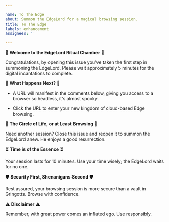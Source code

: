 ```yaml
---

name: To The Edge
about: Summon the EdgeLord for a magical browsing session.
title: To The Edge
labels: enhancement
assignees: ''

---
```


🎩 **Welcome to the EdgeLord Ritual Chamber** 🎩

Congratulations, by opening this issue you've taken the first step in summoning the EdgeLord. Please wait approximately 5 minutes for the digital incantations to complete.

🔮 **What Happens Next?** 🔮

- A URL will manifest in the comments below, giving you access to a browser so headless, it's almost spooky.
  
- Click the URL to enter your new kingdom of cloud-based Edge browsing.

🔄 **The Circle of Life, or at Least Browsing** 🔄

Need another session? Close this issue and reopen it to summon the EdgeLord anew. He enjoys a good resurrection.

⏳ **Time is of the Essence** ⏳

Your session lasts for 10 minutes. Use your time wisely; the EdgeLord waits for no one.

🛡️ **Security First, Shenanigans Second** 🛡️

Rest assured, your browsing session is more secure than a vault in Gringotts. Browse with confidence.

⚠️ **Disclaimer** ⚠️

Remember, with great power comes an inflated ego. Use responsibly.


